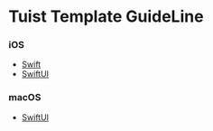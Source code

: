 # Tuist Template GuideLine

### iOS
- [Swift](https://github.com/Tuist-Template/GuideLine/blob/main/iOS/Swift.md)
- [SwiftUI](https://github.com/Tuist-Template/GuideLine/blob/main/iOS/SwiftUI.md)

### macOS
- [SwiftUI](https://github.com/Tuist-Template/GuideLine/blob/main/macOS/SwiftUI.md)
